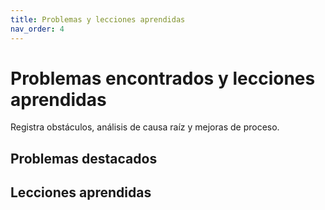 ```yaml
---
title: Problemas y lecciones aprendidas
nav_order: 4
---
```


# Problemas encontrados y lecciones aprendidas

Registra obstáculos, análisis de causa raíz y mejoras de proceso.

## Problemas destacados



## Lecciones aprendidas



